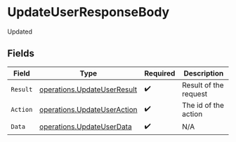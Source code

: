 # UpdateUserResponseBody

Updated


## Fields

| Field                                                                      | Type                                                                       | Required                                                                   | Description                                                                |
| -------------------------------------------------------------------------- | -------------------------------------------------------------------------- | -------------------------------------------------------------------------- | -------------------------------------------------------------------------- |
| `Result`                                                                   | [operations.UpdateUserResult](../../models/operations/updateuserresult.md) | :heavy_check_mark:                                                         | Result of the request                                                      |
| `Action`                                                                   | [operations.UpdateUserAction](../../models/operations/updateuseraction.md) | :heavy_check_mark:                                                         | The id of the action                                                       |
| `Data`                                                                     | [operations.UpdateUserData](../../models/operations/updateuserdata.md)     | :heavy_check_mark:                                                         | N/A                                                                        |